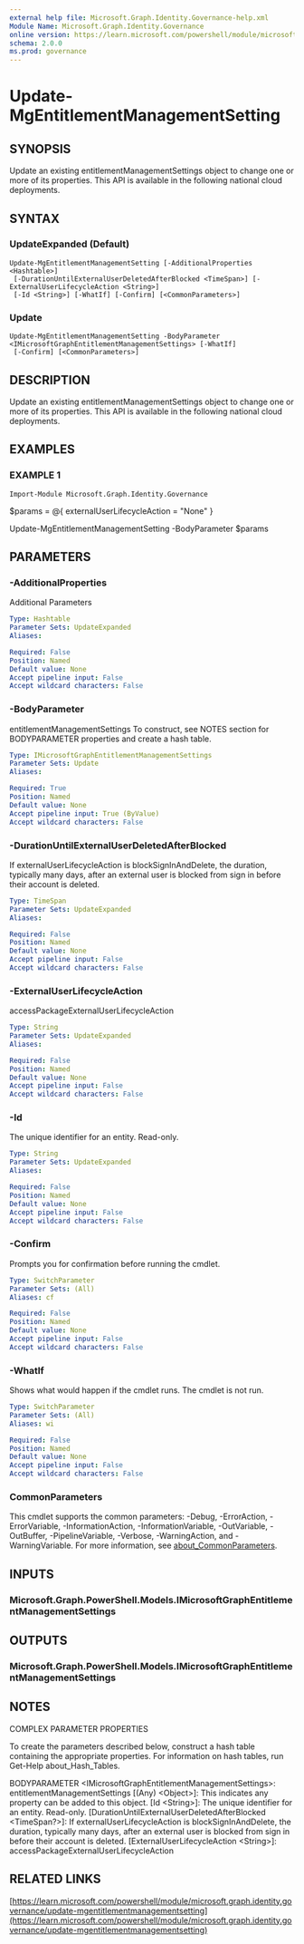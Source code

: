 ```yaml
---
external help file: Microsoft.Graph.Identity.Governance-help.xml
Module Name: Microsoft.Graph.Identity.Governance
online version: https://learn.microsoft.com/powershell/module/microsoft.graph.identity.governance/update-mgentitlementmanagementsetting
schema: 2.0.0
ms.prod: governance
---
```


# Update-MgEntitlementManagementSetting

## SYNOPSIS
Update an existing entitlementManagementSettings object to change one or more of its properties.
This API is available in the following national cloud deployments.

## SYNTAX

### UpdateExpanded (Default)
```
Update-MgEntitlementManagementSetting [-AdditionalProperties <Hashtable>]
 [-DurationUntilExternalUserDeletedAfterBlocked <TimeSpan>] [-ExternalUserLifecycleAction <String>]
 [-Id <String>] [-WhatIf] [-Confirm] [<CommonParameters>]
```

### Update
```
Update-MgEntitlementManagementSetting -BodyParameter <IMicrosoftGraphEntitlementManagementSettings> [-WhatIf]
 [-Confirm] [<CommonParameters>]
```

## DESCRIPTION
Update an existing entitlementManagementSettings object to change one or more of its properties.
This API is available in the following national cloud deployments.

## EXAMPLES

### EXAMPLE 1
```
Import-Module Microsoft.Graph.Identity.Governance
```

$params = @{
	externalUserLifecycleAction = "None"
}

Update-MgEntitlementManagementSetting -BodyParameter $params

## PARAMETERS

### -AdditionalProperties
Additional Parameters

```yaml
Type: Hashtable
Parameter Sets: UpdateExpanded
Aliases:

Required: False
Position: Named
Default value: None
Accept pipeline input: False
Accept wildcard characters: False
```

### -BodyParameter
entitlementManagementSettings
To construct, see NOTES section for BODYPARAMETER properties and create a hash table.

```yaml
Type: IMicrosoftGraphEntitlementManagementSettings
Parameter Sets: Update
Aliases:

Required: True
Position: Named
Default value: None
Accept pipeline input: True (ByValue)
Accept wildcard characters: False
```

### -DurationUntilExternalUserDeletedAfterBlocked
If externalUserLifecycleAction is blockSignInAndDelete, the duration, typically many days, after an external user is blocked from sign in before their account is deleted.

```yaml
Type: TimeSpan
Parameter Sets: UpdateExpanded
Aliases:

Required: False
Position: Named
Default value: None
Accept pipeline input: False
Accept wildcard characters: False
```

### -ExternalUserLifecycleAction
accessPackageExternalUserLifecycleAction

```yaml
Type: String
Parameter Sets: UpdateExpanded
Aliases:

Required: False
Position: Named
Default value: None
Accept pipeline input: False
Accept wildcard characters: False
```

### -Id
The unique identifier for an entity.
Read-only.

```yaml
Type: String
Parameter Sets: UpdateExpanded
Aliases:

Required: False
Position: Named
Default value: None
Accept pipeline input: False
Accept wildcard characters: False
```

### -Confirm
Prompts you for confirmation before running the cmdlet.

```yaml
Type: SwitchParameter
Parameter Sets: (All)
Aliases: cf

Required: False
Position: Named
Default value: None
Accept pipeline input: False
Accept wildcard characters: False
```

### -WhatIf
Shows what would happen if the cmdlet runs.
The cmdlet is not run.

```yaml
Type: SwitchParameter
Parameter Sets: (All)
Aliases: wi

Required: False
Position: Named
Default value: None
Accept pipeline input: False
Accept wildcard characters: False
```

### CommonParameters
This cmdlet supports the common parameters: -Debug, -ErrorAction, -ErrorVariable, -InformationAction, -InformationVariable, -OutVariable, -OutBuffer, -PipelineVariable, -Verbose, -WarningAction, and -WarningVariable. For more information, see [about_CommonParameters](http://go.microsoft.com/fwlink/?LinkID=113216).

## INPUTS

### Microsoft.Graph.PowerShell.Models.IMicrosoftGraphEntitlementManagementSettings
## OUTPUTS

### Microsoft.Graph.PowerShell.Models.IMicrosoftGraphEntitlementManagementSettings
## NOTES
COMPLEX PARAMETER PROPERTIES

To create the parameters described below, construct a hash table containing the appropriate properties.
For information on hash tables, run Get-Help about_Hash_Tables.

BODYPARAMETER \<IMicrosoftGraphEntitlementManagementSettings\>: entitlementManagementSettings
  \[(Any) \<Object\>\]: This indicates any property can be added to this object.
  \[Id \<String\>\]: The unique identifier for an entity.
Read-only.
  \[DurationUntilExternalUserDeletedAfterBlocked \<TimeSpan?\>\]: If externalUserLifecycleAction is blockSignInAndDelete, the duration, typically many days, after an external user is blocked from sign in before their account is deleted.
  \[ExternalUserLifecycleAction \<String\>\]: accessPackageExternalUserLifecycleAction

## RELATED LINKS

[https://learn.microsoft.com/powershell/module/microsoft.graph.identity.governance/update-mgentitlementmanagementsetting](https://learn.microsoft.com/powershell/module/microsoft.graph.identity.governance/update-mgentitlementmanagementsetting)

